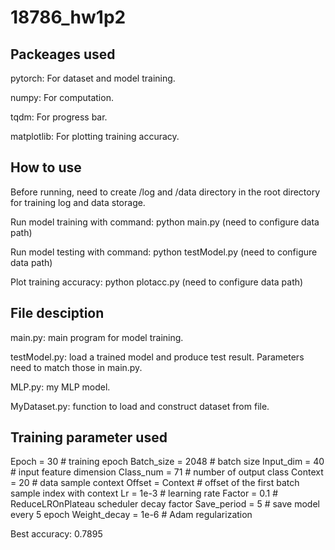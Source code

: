 # 18786_hw1p2

## Packeages used

pytorch: For dataset and model training.

numpy: For computation.

tqdm: For progress bar.

matplotlib: For plotting training accuracy.

## How to use

Before running, need to create /log and /data directory in the root directory for training log and data storage.

Run model training with command: python main.py (need to configure data path)

Run model testing with command: python testModel.py (need to configure data path)

Plot training accuracy: python plotacc.py (need to configure data path)

## File desciption

main.py: main program for model training.

testModel.py: load a trained model and produce test result. Parameters need to match those in main.py.

MLP.py: my MLP model.

MyDataset.py: function to load and construct dataset from file.


## Training parameter used

Epoch = 30                  # training epoch
Batch_size = 2048           # batch size
Input_dim = 40              # input feature dimension
Class_num = 71              # number of output class
Context = 20                # data sample context
Offset = Context            # offset of the first batch sample index with context
Lr = 1e-3                   # learning rate
Factor = 0.1                # ReduceLROnPlateau scheduler decay factor
Save_period = 5             # save model every 5 epoch
Weight_decay = 1e-6         # Adam regularization

Best accuracy: 0.7895


